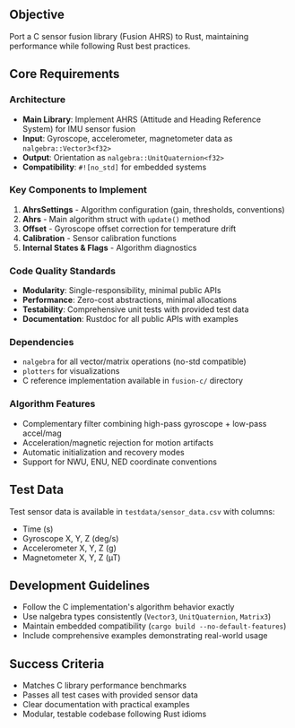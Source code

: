 ## Objective

Port a C sensor fusion library (Fusion AHRS) to Rust, maintaining performance while following Rust best practices.

## Core Requirements

### Architecture
- **Main Library**: Implement AHRS (Attitude and Heading Reference System) for IMU sensor fusion
- **Input**: Gyroscope, accelerometer, magnetometer data as `nalgebra::Vector3<f32>`
- **Output**: Orientation as `nalgebra::UnitQuaternion<f32>`
- **Compatibility**: `#![no_std]` for embedded systems

### Key Components to Implement
1. **AhrsSettings** - Algorithm configuration (gain, thresholds, conventions)
2. **Ahrs** - Main algorithm struct with `update()` method
3. **Offset** - Gyroscope offset correction for temperature drift
4. **Calibration** - Sensor calibration functions
5. **Internal States & Flags** - Algorithm diagnostics

### Code Quality Standards
- **Modularity**: Single-responsibility, minimal public APIs
- **Performance**: Zero-cost abstractions, minimal allocations
- **Testability**: Comprehensive unit tests with provided test data
- **Documentation**: Rustdoc for all public APIs with examples

### Dependencies
- `nalgebra` for all vector/matrix operations (no-std compatible)
- `plotters` for visualizations
- C reference implementation available in `fusion-c/` directory

### Algorithm Features
- Complementary filter combining high-pass gyroscope + low-pass accel/mag
- Acceleration/magnetic rejection for motion artifacts
- Automatic initialization and recovery modes
- Support for NWU, ENU, NED coordinate conventions

## Test Data
Test sensor data is available in `testdata/sensor_data.csv` with columns:
- Time (s)
- Gyroscope X, Y, Z (deg/s)  
- Accelerometer X, Y, Z (g)
- Magnetometer X, Y, Z (µT)

## Development Guidelines
- Follow the C implementation's algorithm behavior exactly
- Use nalgebra types consistently (`Vector3`, `UnitQuaternion`, `Matrix3`)
- Maintain embedded compatibility (`cargo build --no-default-features`)
- Include comprehensive examples demonstrating real-world usage

## Success Criteria
- Matches C library performance benchmarks
- Passes all test cases with provided sensor data
- Clear documentation with practical examples
- Modular, testable codebase following Rust idioms